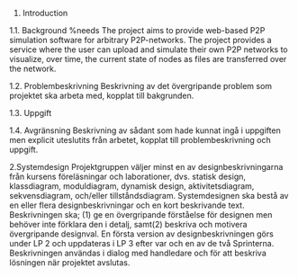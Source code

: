 1. Introduction 

1.1. Background
%needs
The project aims to provide web-based P2P simulation software for arbitrary P2P-networks. The project provides a service where the user can upload and simulate their own P2P networks to visualize, over time, the current state of nodes as files are transferred over the network. 

1.2. Problembeskrivning Beskrivning av det övergripande problem som projektet ska arbeta med, kopplat till bakgrunden. 

1.3. Uppgift 

1.4.
Avgränsning Beskrivning av sådant som hade kunnat ingå i uppgiften men explicit uteslutits från arbetet, kopplat till problembeskrivning och uppgift. 

2.Systemdesign 
Projektgruppen väljer minst en av designbeskrivningarna från kursens föreläsningar och laborationer, dvs. statisk design, klassdiagram, moduldiagram, dynamisk design, aktivitetsdiagram, sekvensdiagram, och/eller tillståndsdiagram. 
Systemdesignen ska bestå av en eller flera designbeskrivningar och en kort beskrivande text. Beskrivningen ska; (1) ge en övergripande förståelse för designen men behöver inte förklara den i detalj, samt(2) beskriva och motivera övergripande designval. En första version av designbeskrivningen görs under LP 2 och uppdateras i LP 3 efter var och en av de två Sprinterna. Beskrivningen användas i dialog med handledare och för att beskriva lösningen när projektet avslutas. 
